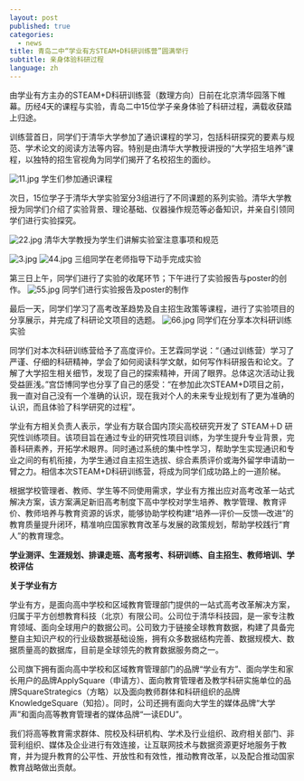 ```yaml
---
layout: post
published: true
categories:
  - news
title: 青岛二中“学业有方STEAM+D科研训练营”圆满举行
subtitle: 亲身体验科研过程
language: zh
---
```

  由学业有方主办的STEAM+D科研训练营（数理方向）日前在北京清华园落下帷幕。历经4天的课程与实验，青岛二中15位学子亲身体验了科研过程，满载收获踏上归途。

  训练营首日，同学们于清华大学参加了通识课程的学习，包括科研探究的要素与规范、学术论文的阅读方法等内容。特别是由清华大学教授讲授的“大学招生培养”课程，以独特的招生官视角为同学们揭开了名校招生的面纱。

![11.jpg]({{site.baseurl}}/image/11.jpg)
      学生们参加通识课程

  次日，15位学子于清华大学实验室分3组进行了不同课题的系列实验。清华大学教授为同学们介绍了实验背景、理论基础、仪器操作规范等必备知识，并亲自引领同学们进行实验探究。 
 
![22.jpg]({{site.baseurl}}/image/22.jpg)
 清华大学教授为学生们讲解实验室注意事项和规范


![3.jpg]({{site.baseurl}}/image/3.jpg)
![44.jpg]({{site.baseurl}}/image/44.jpg)
 三组同学在老师指导下动手完成实验 


 第三日上午，同学们进行了实验的收尾环节；下午进行了实验报告与poster的创作。
 ![55.jpg]({{site.baseurl}}/image/55.jpg)
   同学们进行实验报告及poster的制作
   

最后一天，同学们学习了高考改革趋势及自主招生政策等课程，进行了实验项目的分享展示，并完成了科研论文项目的选题。
![66.jpg]({{site.baseurl}}/image/66.jpg)
   同学们在分享本次科研训练实验


  同学们对本次科研训练营给予了高度评价。王艺霖同学说：“（通过训练营）学习了严谨、仔细的科研精神，学会了如何阅读科学文献，如何写作科研报告和论文。了解了大学招生相关细节，发现了自己的探索精神，开阔了眼界。总体这次活动让我受益匪浅。”宫岱博同学也分享了自己的感受：“在参加此次STEAM+D项目之前，我一直对自己没有一个准确的认识，现在我对个人的未来专业规划有了更为准确的认识，而且体验了科学研究的过程”。

  学业有方相关负责人表示，学业有方联合国内顶尖高校研究开发了 STEAM＋D 研究性训练项目。该项目旨在通过专业的研究性项目训练，为学生提升专业背景，完善科研素养，开拓学术眼界。同时通过系统的集中性学习，帮助学生实现通识和专业之间的有机衔接，为学生通过自主招生选拔、综合素质评价或海外留学申请助一臂之力。相信本次STEAM+D科研训练营，将成为同学们成功路上的一道阶梯。
  
根据学校管理者、教师、学生等不同使用需求，学业有方推出应对高考改革一站式解决方案，该方案满足新旧高考制度下高中学校对学生培养、教学管理、教育评价、教师培养与教育资源的诉求，能够协助学校构建“培养—评价—反馈—改进”的教育质量提升闭环，精准响应国家教育改革与发展的政策规划，帮助学校践行“育人”的教育理念。
  
**学业测评、生涯规划、排课走班、高考报考、科研训练、自主招生、教师培训、学校评估**
  
**关于学业有方**

学业有方，是面向高中学校和区域教育管理部门提供的一站式高考改革解决方案，归属于平方创想教育科技（北京）有限公司。公司位于清华科技园，是一家专注教育领域、面向全球用户的数据公司。公司致力于链接全球教育数据，构建了具备完整自主知识产权的行业级数据基础设施，拥有众多数据结构完善、数据规模大、数据质量高的数据库，目前是全球领先的教育数据服务商之一。

公司旗下拥有面向高中学校和区域教育管理部门的品牌“学业有方”、面向学生和家长用户的品牌ApplySquare（申请方）、面向教育管理者及教学科研实施单位的品牌SquareStrategics（方略）以及面向教师群体和科研组织的品牌KnowledgeSquare（知拾）。同时，公司还拥有面向大学生的媒体品牌“大学声”和面向高等教育管理者的媒体品牌“一读EDU”。

我们将高等教育需求群体、院校及科研机构、学术及行业组织、政府相关部门、非营利组织、媒体及企业进行有效连接，让互联网技术与数据资源更好地服务于教育，并为提升教育的公平性、开放性和有效性，推动教育改革，以及配合推动国家教育战略做出贡献。
